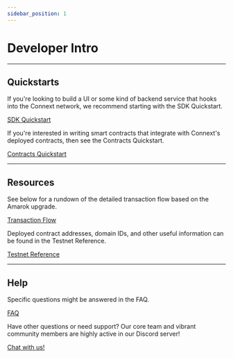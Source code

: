 ```yaml
---
sidebar_position: 1
---
```


# Developer Intro

---

## Quickstarts

If you're looking to build a UI or some kind of backend service that hooks into the Connext network, we recommend starting with the SDK Quickstart.

[SDK Quickstart](./sdk/sdk-quickstart)

If you're interested in writing smart contracts that integrate with Connext's deployed contracts, then see the Contracts Quickstart.

[Contracts Quickstart](./contracts/contracts-quickstart)

---
## Resources

See below for a rundown of the detailed transaction flow based on the Amarok upgrade.

[Transaction Flow](../basics/howitworks)

Deployed contract addresses, domain IDs, and other useful information can be found in the Testnet Reference.

[Testnet Reference](./testing-against-testnet)

---
## Help

Specific questions might be answered in the FAQ.

[FAQ](./faq.md)

Have other questions or need support? Our core team and vibrant community members are highly active in our Discord server!

[Chat with us!](https://chat.connext.network)
